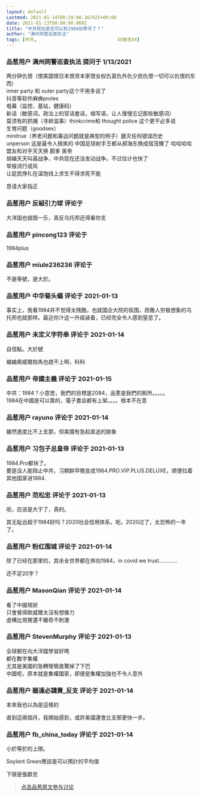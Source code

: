 ```yaml
---
layout: default
Lastmod: 2021-01-14T08:29:00.387425+00:00
date: 2021-01-13T00:00:00.000Z
title: "中共现在是否可以和1984划等号了？"
author: "满州网警巡查执法"
tags: [中共,								XX是否XX]
---
```



### 品葱用户 **满州网警巡查执法** 提问于 1/13/2021
    
两分钟仇恨（恨美国恨日本恨资本家恨女权仇富仇外仇少民仇恨一切可以仇恨的东西）  
inner party 和 outer party这个不用多说了  
抖音等软件麻痹proles  
电幕（监控，基站，健康码）  
新话（敏感词，政治上的官话套话，缩写语，让人慢慢忘记那些敏感词）  
莫须有的抓捕（寻衅滋事）thinkcrime和 thought police 这个更不必多说  
生育问题（goodsex）  
minitrue（养老问题和春运问题就是典型的例子）磨灭任何错误历史  
unperson 这是最令人搞笑的 中国足球射手王都从郝海东换成宿茂臻了 哈哈哈哈  
盟友和对手天天换 鹅爹 美帝  
胡编天天叫嚣战争，中共现在还没发动战争，不过估计也快了  
举报流行成风  
让屁民挣扎在温饱线上求生不得求死不能  
  
恳请大家指正
    
                

### 品葱用户 **反組引力球** 评论于 
        
大洋国也就图一乐，真反乌托邦还得看你支
        
                

### 品葱用户 **pincong123** 评论于 
        
1984plus
        
                

### 品葱用户 **miule236236** 评论于 
        
不是等號，是大於。
        
                

### 品葱用户 **中华菊头蝠** 评论于 2021-01-13
        
事实上，我看1984并不觉得太残酷，也就国企大院的氛围，昂撒人穷极想象的乌托邦也就那样。最近你汁这一升级装备，已经完全令人感到窒息了。
        
                

### 品葱用户 **未定义字符串** 评论于 2021-01-14
        
自信點，大於號  
  
蛐蛐奧威爾拍馬也趕不上啊，科科
        
                

### 品葱用户 **帝國主義** 评论于 2021-01-15
        
中共：1984？小意思，我們的目標是2084，品蔥是我們的厠所。。。。。  
1984在中國是可以賣的，電子書店都有上架。。。。根本不在意
        
                

### 品葱用户 **rayuno** 评论于 2021-01-14
        
雖然進度比不上支那，但美國有急起直追的跡象
        
                

### 品葱用户 **习包子总皇帝** 评论于 2021-01-13
        
1984.Pro都快了。  
要是没人能阻止中共，习朝鲜早晚变成1984.PRO.VIP.PLUS.DELUXE，顺便拉着其他国家进1984.
        
                

### 品葱用户 **范松忠** 评论于 2021-01-13
        
呃，应该是大于了，真的。  
  
其无耻远超于1984好吗？2020社会信用体系，呃，2020过了，太恐怖的一年了。
        
                

### 品葱用户 **粉红围城** 评论于 2021-01-14
        
除了已经在那里的，其余全世界都在奔向1984，in covid we trust............  
  
还不足20字？
        
                

### 品葱用户 **MasonQian** 评论于 2021-01-14
        
看了中國現狀  
只會覺得歐威爾太沒有想像力  
虛構比現實還不離奇不刺激
        
                

### 品葱用户 **StevenMurphy** 评论于 2021-01-13
        
全球都在向大洋國學習好嗎  
都在數字集權  
尤其是美國的急轉彎簡直驚掉了下巴  
中國呢，原本就是集權國家，即便是集權加強也不令人意外
        
                

### 品葱用户 **雖遠必譴責_反支** 评论于 2021-01-14
        
本來我也以為是這樣的  
  
直到這兩個月，我開始感到，或許美國還會比支那更快一步。
        
                

### 品葱用户 **fb_china_today** 评论于 2021-01-14
        
小於等於的上限。  
  
Soylent Green應該是可以預計的平均值  
  
下限是張獻忠
        
                





> [点击品葱原文参与讨论](https://pincong.rocks/question/35527)

